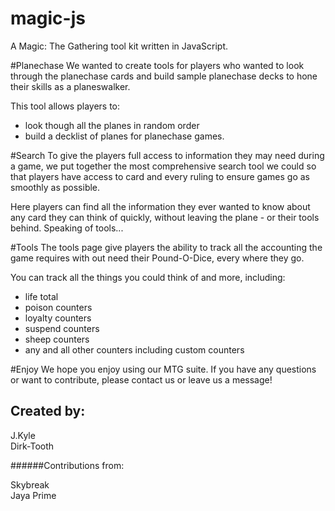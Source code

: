 # magic-js
A Magic: The Gathering tool kit written in JavaScript.

#Planechase
We wanted to create tools for players who wanted to look through the planechase cards and build sample planechase decks to hone their skills as a planeswalker.

This tool allows players to:
* look though all the planes in random order
* build a decklist of planes for planechase games.

#Search
To give the players full access to information they may need during a game, we put together the most comprehensive search tool we could so that players have access to card and every ruling to ensure games go as smoothly as possible.

Here players can find all the information they ever wanted to know about any card they can think of quickly, without leaving the plane - or their tools behind. Speaking of tools...

#Tools
The tools page give players the ability to track all the accounting the game requires with out need their Pound-O-Dice, every where they go.

You can track all the things you could think of and more, including:
* life total
* poison counters
* loyalty counters
* suspend counters
* sheep counters
* any and all other counters including custom counters

#Enjoy
We hope you enjoy using our MTG suite. If you have any questions or want to contribute, please contact us or leave us a message!

## Created by:
J.Kyle  
Dirk-Tooth

######Contributions from:

Skybreak  
Jaya Prime
